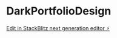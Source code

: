 # DarkPortfolioDesign

[Edit in StackBlitz next generation editor ⚡️](https://stackblitz.com/~/github.com/Hamza-bot3/DarkPortfolioDesign)